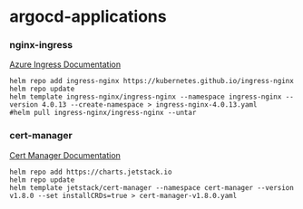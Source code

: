 # argocd-applications

### nginx-ingress
[Azure Ingress Documentation](https://docs.microsoft.com/en-us/azure/aks/ingress-basic?tabs=azure-cli)

```shell
helm repo add ingress-nginx https://kubernetes.github.io/ingress-nginx
helm repo update
helm template ingress-nginx/ingress-nginx --namespace ingress-nginx --version 4.0.13 --create-namespace > ingress-nginx-4.0.13.yaml
#helm pull ingress-nginx/ingress-nginx --untar
```

### cert-manager
[Cert Manager Documentation](https://cert-manager.io/docs/installation/helm/#steps)

```shell
helm repo add https://charts.jetstack.io
helm repo update
helm template jetstack/cert-manager --namespace cert-manager --version v1.8.0 --set installCRDs=true > cert-manager-v1.8.0.yaml
```